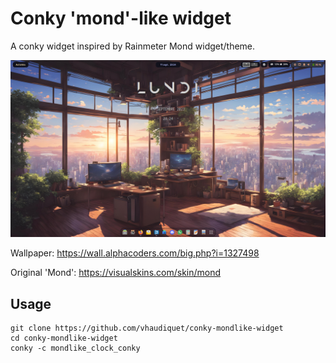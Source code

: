 # Conky 'mond'-like widget

A conky widget inspired by Rainmeter Mond widget/theme.

<div align=center>
<img src="screenshot.png"/>
</div>

Wallpaper: https://wall.alphacoders.com/big.php?i=1327498

Original 'Mond': https://visualskins.com/skin/mond

## Usage

```
git clone https://github.com/vhaudiquet/conky-mondlike-widget
cd conky-mondlike-widget
conky -c mondlike_clock_conky
```
